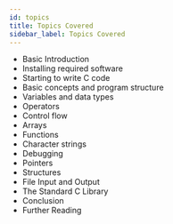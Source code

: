 ```yaml
---
id: topics
title: Topics Covered
sidebar_label: Topics Covered
---
```


 - Basic Introduction
 - Installing required software
 - Starting to write C code
 - Basic concepts and program structure
 - Variables and data types
 - Operators
 - Control flow
 - Arrays
 - Functions
 - Character strings
 - Debugging
 - Pointers
 - Structures
 - File Input and Output
 - The Standard C Library
 - Conclusion
 - Further Reading
 
